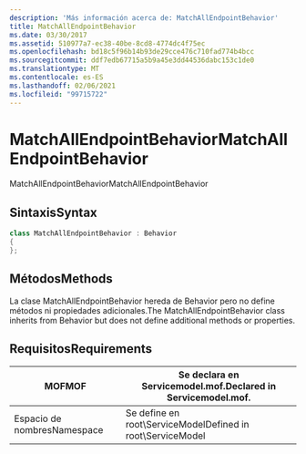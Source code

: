 ```yaml
---
description: 'Más información acerca de: MatchAllEndpointBehavior'
title: MatchAllEndpointBehavior
ms.date: 03/30/2017
ms.assetid: 510977a7-ec38-40be-8cd8-4774dc4f75ec
ms.openlocfilehash: bd18c5f96b14b93de29cce476c710fad774b4bcc
ms.sourcegitcommit: ddf7edb67715a5b9a45e3dd44536dabc153c1de0
ms.translationtype: MT
ms.contentlocale: es-ES
ms.lasthandoff: 02/06/2021
ms.locfileid: "99715722"
---
```

# <a name="matchallendpointbehavior"></a><span data-ttu-id="3fd4c-103">MatchAllEndpointBehavior</span><span class="sxs-lookup"><span data-stu-id="3fd4c-103">MatchAllEndpointBehavior</span></span>

<span data-ttu-id="3fd4c-104">MatchAllEndpointBehavior</span><span class="sxs-lookup"><span data-stu-id="3fd4c-104">MatchAllEndpointBehavior</span></span>  
  
## <a name="syntax"></a><span data-ttu-id="3fd4c-105">Sintaxis</span><span class="sxs-lookup"><span data-stu-id="3fd4c-105">Syntax</span></span>  
  
```csharp
class MatchAllEndpointBehavior : Behavior  
{  
};  
```  
  
## <a name="methods"></a><span data-ttu-id="3fd4c-106">Métodos</span><span class="sxs-lookup"><span data-stu-id="3fd4c-106">Methods</span></span>  

 <span data-ttu-id="3fd4c-107">La clase MatchAllEndpointBehavior hereda de Behavior pero no define métodos ni propiedades adicionales.</span><span class="sxs-lookup"><span data-stu-id="3fd4c-107">The MatchAllEndpointBehavior class inherits from Behavior but does not define additional methods or properties.</span></span>  
  
## <a name="requirements"></a><span data-ttu-id="3fd4c-108">Requisitos</span><span class="sxs-lookup"><span data-stu-id="3fd4c-108">Requirements</span></span>  
  
|<span data-ttu-id="3fd4c-109">MOF</span><span class="sxs-lookup"><span data-stu-id="3fd4c-109">MOF</span></span>|<span data-ttu-id="3fd4c-110">Se declara en Servicemodel.mof.</span><span class="sxs-lookup"><span data-stu-id="3fd4c-110">Declared in Servicemodel.mof.</span></span>|  
|---------|-----------------------------------|  
|<span data-ttu-id="3fd4c-111">Espacio de nombres</span><span class="sxs-lookup"><span data-stu-id="3fd4c-111">Namespace</span></span>|<span data-ttu-id="3fd4c-112">Se define en root\ServiceModel</span><span class="sxs-lookup"><span data-stu-id="3fd4c-112">Defined in root\ServiceModel</span></span>|
